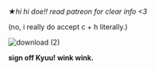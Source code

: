 *★hi hi doe!! read patreon for clear info <3*


(no, i really do accept c + h literally.)


![download (2)](https://github.com/kunikyuu/-/assets/137608374/e7cacb3b-1deb-49ba-bfed-4c74518a6933)


**sign off Kyuu! wink wink.**
